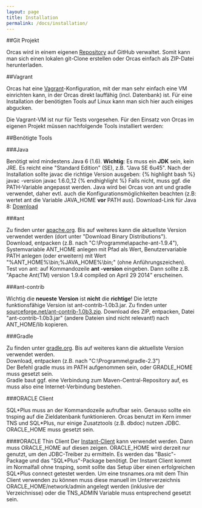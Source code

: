 ```yaml
---
layout: page
title: Installation
permalink: /docs/installation/
---
```


##Git Projekt

Orcas wird in einem eigenen [Repository](https://github.com/opitzconsulting/orcas) auf GitHub verwaltet. Somit kann man sich einen lokalen git-Clone erstellen oder Orcas einfach als ZIP-Datei herunterladen.

##Vagrant

Orcas hat eine [Vagrant](https://de.wikipedia.org/wiki/Vagrant_%28Software%29)-Konfiguration, mit der man sehr einfach eine VM einrichten kann, in der Orcas direkt lauffähig (incl. Datenbank) ist. Für eine Installation der benötigten Tools auf Linux kann man sich hier auch einiges abgucken.

Die Vagrant-VM ist nur für Tests vorgesehen. Für den Einsatz von Orcas im eigenen Projekt müssen nachfolgende Tools installiert werden:

##Benötigte Tools

###Java

Benötigt wird mindestens Java 6 (1.6). **Wichtig**: Es muss ein **JDK** sein, kein JRE. Es reicht eine "Standard Edition" (SE), z.B. "Java SE 6u45". Nach der Installation sollte javac die richtige Version ausgeben:
{% highlight bash %}
javac -version
javac 1.6.0_12
{% endhighlight %}
Falls nicht, muss ggf. die PATH-Variable angepasst werden. Java wird bei Orcas von ant und gradle verwendet, daher evtl. auch die Konfigurationsmöglichkeiten beachten (z.B: wertet ant die Variable JAVA_HOME **vor** PATH aus).
Download-Link für Java 8: [Download](http://www.oracle.com/technetwork/java/javase/downloads/jdk8-downloads-2133151.html)

###ant

Zu finden unter [apache.org](http://ant.apache.org/). Bis auf weiteres kann die aktuellste Version verwendet werden (dort unter "Download Binary Distributions").
<br/>Download, entpacken (z.B. nach "C:\Programme\apache-ant-1.9.4"), Systemvariable ANT_HOME anlegen mit Pfad als Wert, Benutzervariable PATH anlegen (oder erweitern) mit Wert "%ANT_HOME%\bin;%JAVA_HOME%\bin;" (ohne Anführungszeichen).
<br/>Test von ant: auf Kommandozeile **ant -version** eingeben. Dann sollte z.B. "Apache Ant(TM) version 1.9.4 compiled on April 29 2014" erscheinen.

###ant-contrib

Wichtig die **neueste** **Version** ist **nicht** die **richtige**! Die letzte funktionsfähige Version ist ant-contrib-1.0b3.jar.
Zu finden unter [sourceforge.net/ant-contrib-1.0b3.zip](http://sourceforge.net/projects/ant-contrib/files/ant-contrib/1.0b3/ant-contrib-1.0b3-bin.zip/download). 
Download des ZIP, entpacken, Datei "ant-contrib-1.0b3.jar" (andere Dateien sind nicht relevant!) nach ANT_HOME/lib kopieren.

###Gradle

Zu finden unter [gradle.org](http://www.gradle.org/). Bis auf weiteres kann die aktuellste Version verwendet werden.
<br/>Download, entpacken (z.B. nach "C:\Programme\gradle-2.3")
<br/>Der Befehl gradle muss im PATH aufgenommen sein, oder GRADLE_HOME muss gesetzt sein.
<br/>Gradle baut ggf. eine Verbindung zum Maven-Central-Repository auf, es muss also eine Internet-Verbindung bestehen.

###ORACLE Client

SQL\*Plus muss an der Kommandozeile aufrufbar sein. Genauso sollte ein tnsping auf die Zieldatenbank funktionieren. Orcas benutzt im Kern immer TNS und SQL\*Plus, nur einige Zusatztools (z.B. dbdoc) nutzen JDBC.
ORACLE_HOME muss gesetzt sein.

####ORACLE Thin Client
Der [Instant-Client](http://www.oracle.com/technetwork/database/features/instant-client/index.html) kann verwendet werden. Dann muss ORACLE_HOME auf diesen zeigen.
ORACLE_HOME wird derzeit nur genutzt, um den JDBC-Treiber zu ermitteln.
Es werden das "Basic"-Package und das "SQL\*Plus"-Package benötigt. Der Instant Client kommt im Normalfall ohne tnsping, somit sollte das Setup über einen erfolgreichen SQL\*Plus connect getestet werden. 
Um eine tnsnames.ora mit dem Thin Client verwenden zu können muss diese manuell im Unterverzeichnis ORACLE_HOME/network/admin angelegt werden (inklusive der Verzeichnisse) oder die TNS_ADMIN Variable muss entsprechend gesetzt sein.

